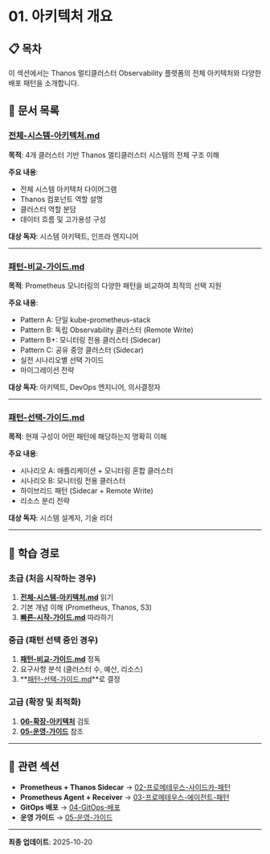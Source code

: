 # 01. 아키텍처 개요

## 📋 목차

이 섹션에서는 Thanos 멀티클러스터 Observability 플랫폼의 전체 아키텍처와 다양한 배포 패턴을 소개합니다.

## 📂 문서 목록

### [전체-시스템-아키텍처.md](./전체-시스템-아키텍처.md)
**목적**: 4개 클러스터 기반 Thanos 멀티클러스터 시스템의 전체 구조 이해

**주요 내용**:
- 전체 시스템 아키텍처 다이어그램
- Thanos 컴포넌트 역할 설명
- 클러스터 역할 분담
- 데이터 흐름 및 고가용성 구성

**대상 독자**: 시스템 아키텍트, 인프라 엔지니어

---

### [패턴-비교-가이드.md](./패턴-비교-가이드.md)
**목적**: Prometheus 모니터링의 다양한 패턴을 비교하여 최적의 선택 지원

**주요 내용**:
- Pattern A: 단일 kube-prometheus-stack
- Pattern B: 독립 Observability 클러스터 (Remote Write)
- Pattern B+: 모니터링 전용 클러스터 (Sidecar)
- Pattern C: 공유 중앙 클러스터 (Sidecar)
- 실전 시나리오별 선택 가이드
- 마이그레이션 전략

**대상 독자**: 아키텍트, DevOps 엔지니어, 의사결정자

---

### [패턴-선택-가이드.md](./패턴-선택-가이드.md)
**목적**: 현재 구성이 어떤 패턴에 해당하는지 명확히 이해

**주요 내용**:
- 시나리오 A: 애플리케이션 + 모니터링 혼합 클러스터
- 시나리오 B: 모니터링 전용 클러스터
- 하이브리드 패턴 (Sidecar + Remote Write)
- 리소스 분리 전략

**대상 독자**: 시스템 설계자, 기술 리더

---

## 🎯 학습 경로

### 초급 (처음 시작하는 경우)
1. **[전체-시스템-아키텍처.md](./전체-시스템-아키텍처.md)** 읽기
2. 기본 개념 이해 (Prometheus, Thanos, S3)
3. **[빠른-시작-가이드.md](../빠른-시작-가이드.md)** 따라하기

### 중급 (패턴 선택 중인 경우)
1. **[패턴-비교-가이드.md](./패턴-비교-가이드.md)** 정독
2. 요구사항 분석 (클러스터 수, 예산, 리소스)
3. **[패턴-선택-가이드.md](./패턴-선택-가이드.md)**로 결정

### 고급 (확장 및 최적화)
1. **[06-확장-아키텍처](../06-확장-아키텍처/)** 검토
2. **[05-운영-가이드](../05-운영-가이드/)** 참조

---

## 🔗 관련 섹션

- **Prometheus + Thanos Sidecar** → [02-프로메테우스-사이드카-패턴](../02-프로메테우스-사이드카-패턴/)
- **Prometheus Agent + Receiver** → [03-프로메테우스-에이전트-패턴](../03-프로메테우스-에이전트-패턴/)
- **GitOps 배포** → [04-GitOps-배포](../04-GitOps-배포/)
- **운영 가이드** → [05-운영-가이드](../05-운영-가이드/)

---

**최종 업데이트**: 2025-10-20
